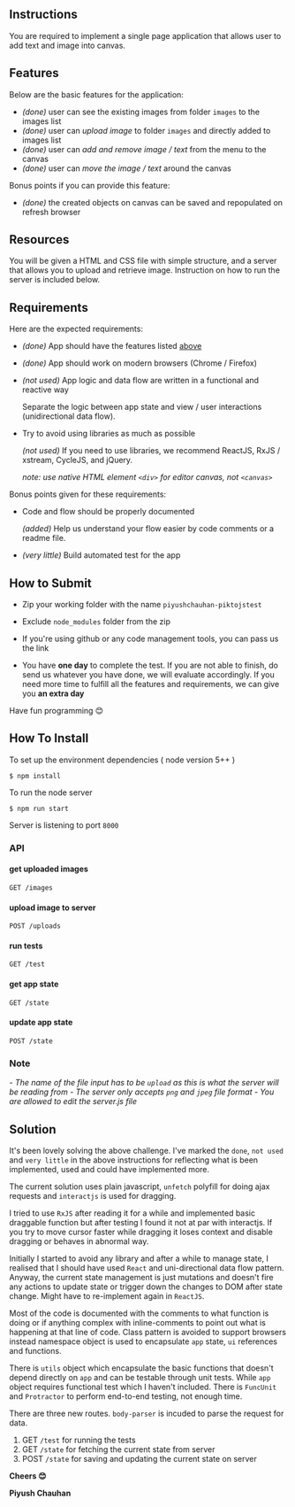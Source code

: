 ## Instructions

You are required to implement a single page application that allows user to add text and image into canvas.

## Features

Below are the basic features for the application:

- *(done)* user can see the existing images from folder `images` to the images list
- *(done)* user can *upload image* to folder `images` and directly added to images list
- *(done)* user can *add and remove image / text* from the menu to the canvas
- *(done)* user can *move the image / text* around the canvas

Bonus points if you can provide this feature:

- *(done)* the created objects on canvas can be saved and repopulated on refresh browser

## Resources

You will be given a HTML and CSS file with simple structure, and a server that allows you to upload and retrieve image. Instruction on how to run the server is included below.

## Requirements

Here are the expected requirements:

- *(done)* App should have the features listed [above](#features)

- *(done)* App should work on modern browsers (Chrome / Firefox)

- *(not used)* App logic and data flow are written in a functional and reactive way

    Separate the logic between app state and view / user interactions (unidirectional data flow). 

- Try to avoid using libraries as much as possible

    *(not used)* If you need to use libraries, we recommend ReactJS, RxJS / xstream, CycleJS, and jQuery.

    _note: use native HTML element `<div>` for editor canvas, not `<canvas>`_

Bonus points given for these requirements:

- Code and flow should be properly documented

    *(added)* Help us understand your flow easier by code comments or a readme file.

- *(very little)* Build automated test for the app


## How to Submit

- Zip your working folder with the name `piyushchauhan-piktojstest`

- Exclude `node_modules` folder from the zip

- If you're using github or any code management tools, you can pass us the link

- You have **one day** to complete the test. If you are not able to finish, do send us whatever you have done, we will evaluate accordingly. If you need more time to fulfill all the features and requirements, we can give you **an extra day**

Have fun programming 😊

## How To Install

To set up the environment dependencies ( node version 5++ )

```
$ npm install
```

To run the node server

```
$ npm run start
```

Server is listening to port `8000`

### API

#### get uploaded images

```
GET /images
```

#### upload image to server

```
POST /uploads
```

#### run tests

```
GET /test
```

#### get app state

```
GET /state
```

#### update app state

```
POST /state
```

### Note

_- The name of the file input has to be `upload` as this is what the server will be reading from_
_- The server only accepts `png` and `jpeg` file format_
_- You are allowed to edit the server.js file_


## Solution

It's been lovely solving the above challenge. I've marked the `done`, `not used` and `very little` in the above instructions for reflecting what is been implemented, used and could have implemented more.

The current solution uses plain javascript, `unfetch` polyfill for doing ajax requests and `interactjs` is used for dragging.

I tried to use `RxJS` after reading it for a while and implemented basic draggable function but after testing I found it not at par with interactjs. If you try to move cursor faster while dragging it loses context and disable dragging or behaves in abnormal way.

Initially I started to avoid any library and after a while to manage state, I realised that I should have used `React` and uni-directional data flow pattern. Anyway, the current state management is just mutations and doesn't fire any actions to update state or trigger down the changes to DOM after state change. Might have to re-implement again in `ReactJS`.

Most of the code is documented with the comments to what function is doing or if anything complex with inline-comments to point out what is happening at that line of code. Class pattern is avoided to support browsers instead namespace object is used to encapsulate `app` state, `ui` references and functions.

There is `utils` object which encapsulate the basic functions that doesn't depend directly on `app` and can be testable through unit tests. While `app` object requires functional test which I haven't included. There is `FuncUnit` and `Protractor` to perform end-to-end testing, not enough time.

There are three new routes. `body-parser` is incuded to parse the request for data.
1. GET `/test` for running the tests
2. GET `/state` for fetching the current state from server
2. POST `/state` for saving and updating the current state on server

**Cheers 😊**

**Piyush Chauhan**